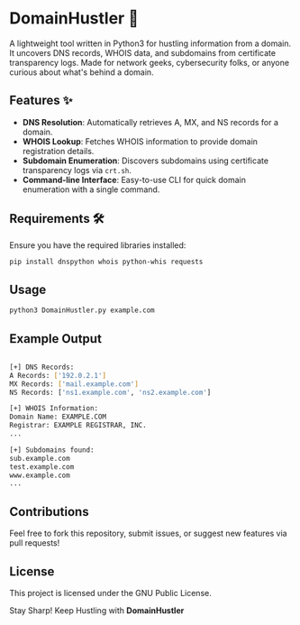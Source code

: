 # DomainHustler 🚀

A lightweight tool written in Python3 for hustling information from a domain. It uncovers DNS records, WHOIS data, and subdomains from certificate transparency logs. Made for network geeks, cybersecurity folks, or anyone curious about what's behind a domain.

## Features ✨
- **DNS Resolution**: Automatically retrieves A, MX, and NS records for a domain.
- **WHOIS Lookup**: Fetches WHOIS information to provide domain registration details.
- **Subdomain Enumeration**: Discovers subdomains using certificate transparency logs via `crt.sh`.
- **Command-line Interface**: Easy-to-use CLI for quick domain enumeration with a single command.

## Requirements 🛠️
Ensure you have the required libraries installed:

```bash
pip install dnspython whois python-whis requests
```

## Usage

```bash
python3 DomainHustler.py example.com
```

## Example Output

```bash

[+] DNS Records:
A Records: ['192.0.2.1']
MX Records: ['mail.example.com']
NS Records: ['ns1.example.com', 'ns2.example.com']

[+] WHOIS Information:
Domain Name: EXAMPLE.COM
Registrar: EXAMPLE REGISTRAR, INC.
...

[+] Subdomains found:
sub.example.com
test.example.com
www.example.com
...
```
## Contributions

Feel free to fork this repository, submit issues, or suggest new features via pull requests! 

## License 

This project is licensed under the GNU Public License.


Stay Sharp! Keep Hustling with **DomainHustler**




